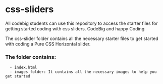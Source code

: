 # css-sliders
All codebig students can use this repository to access the starter files for getting started coding with css sliders. CodeBig and happy Coding

The css-slider folder contains all the necessary starter files to get started with coding a Pure CSS Horizontal slider.

### The folder contains:
      - index.html
      - images folder: It contains all the necessary images to help you get started
